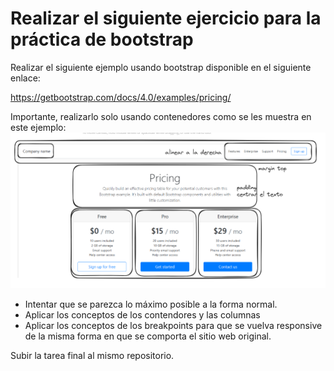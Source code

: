 # Realizar el siguiente ejercicio para la práctica de bootstrap

Realizar el siguiente ejemplo usando bootstrap disponible en el siguiente enlace:

https://getbootstrap.com/docs/4.0/examples/pricing/

Importante, realizarlo solo usando contenedores como se les muestra en este ejemplo:
![alt text](image.png)

- Intentar que se parezca lo máximo posible a la forma normal.
- Aplicar los conceptos de los contendores y las columnas
- Aplicar los conceptos de los breakpoints para que se vuelva responsive de la misma forma en que se comporta el sitio web original.


Subir la tarea final al mismo repositorio.